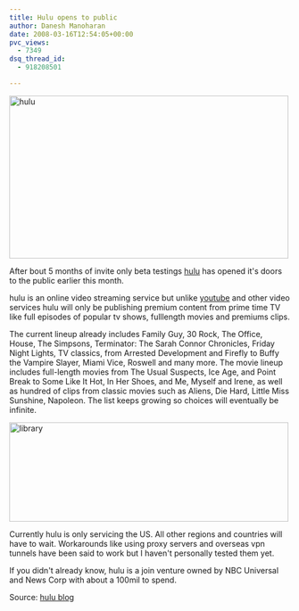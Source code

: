 ```yaml
---
title: Hulu opens to public
author: Danesh Manoharan
date: 2008-03-16T12:54:05+00:00
pvc_views:
  - 7349
dsq_thread_id:
  - 918208501

---
```

[<img loading="lazy" src="http://farm3.static.flickr.com/2418/2336636833_abbb36c0e7.jpg" alt="hulu" border="0" height="292" width="500" />][1]

After bout 5 months of invite only beta testings [hulu][2] has opened it's doors to the public earlier this month.

hulu is an online video streaming service but unlike [youtube][3] and other video services hulu will only be publishing premium content from prime time TV like full episodes of popular tv shows, fulllength movies and premiums clips.

The current lineup already includes Family Guy, 30 Rock, The Office, House, The Simpsons, Terminator: The Sarah Connor Chronicles, Friday Night Lights, TV classics, from Arrested Development and Firefly to Buffy the Vampire Slayer, Miami Vice, Roswell and many more. The movie lineup includes full-length movies from The Usual Suspects, Ice Age, and Point Break to Some Like It Hot, In Her Shoes, and Me, Myself and Irene, as well as hundred of clips from classic movies such as Aliens, Die Hard, Little Miss Sunshine, Napoleon. The list keeps growing so choices will eventually be infinite.<!--more-->

[<img loading="lazy" src="http://farm3.static.flickr.com/2400/2337527014_1d04a1b73d.jpg" alt="library" border="0" height="178" width="500" />][4]

Currently hulu is only servicing the US. All other regions and countries will have to wait. Workarounds like using proxy servers and overseas vpn tunnels have been said to work but I haven't personally tested them yet.

If you didn't already know, hulu is a join venture owned by NBC Universal and News Corp with about a 100mil to spend.

Source: [hulu blog][5]

 [1]: http://www.flickr.com/photos/dannyportal/2336636833/ "hulu by vwvr9, on Flickr"
 [2]: http://www.hulu.com
 [3]: http://youtube.com
 [4]: http://www.flickr.com/photos/dannyportal/2337527014/ "library by vwvr9, on Flickr"
 [5]: http://blog.hulu.com/2008/3/12/welcome-to-hulu
